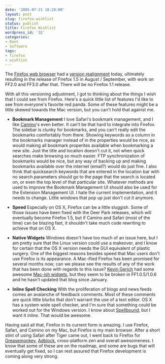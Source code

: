 ```yaml
---
date: '2005-07-21 18:28:00'
layout: post
slug: firefox-wishlist
status: publish
title: Firefox Wishlist
wordpress_id: '32'
categories:
- Rant
- Software
tags:
- firefox
- wishlist
---
```


The [Firefox web browser](http://www.mozilla.org/products/firefox/) had a [version realignment](http://www.mozilla.org/projects/firefox/roadmap.html) today, ultimately resulting in the release of Firefox 1.5 in August / September, with work on FF2.0 and FF3.0 after that.  There will be no Firefox 1.1 release.

With all this versioning adjustment, I got to thinking about the things I wish that I could see from Firefox.  Here's a quick little list of features I'd like to see from everyone's favorite red panda.  Some of these features might be a little skewed towards the Mac version, but you can't hold that against me.



	
  * **Bookmark Management**
I love Safari's bookmark management, and I like [Camino](http://www.caminobrowser.org/)'s even better.  It can't be that hard to integrate into Firefox.  The sidebar is clunky for bookmarks, and you can't really edit the bookmarks comfortably from there.  Showing keywords as a column in the bookmarks manager instead of in the properties would be nice, as would making all bookmark properites available when bookmarking a new site.  Just the title and location doesn't cut it, not when quick searches make browsing so much easier.  FTP synchronization of bookmarks would be nice, but any way of backing up and making bookmarks available over the internet (email?) would do just fine.  I also think that quicksearch keywords that are entered in the location bar with no search parameters should go to the page that the search is located on, or even the top level of that particular site.
Whatever methods are used to improve the Bookmark Management UI should also be used for the Extension Management UI.  I hate the current implementation, and it needs to change.  Little windows that pop up just don't cut it anymore.

	
  * **Speed**
Especially on OS X, Firefox can be a little sluggish.  Some of those issues have been fixed with the Deer Park releases, which will eventually become Firefox 1.5, but if Camino and Safari (most of the time) can be blazing fast, it shouldn't take much code rewriting to achieve that on OS X.

	
  * **Native Widgets**
Windows doesn't have too much of an issue here, but I am pretty sure that the Linux version could use a makeover, and I know for certain that the OS X version needs the GUI equivalent of plastic surgery.  One of the biggest reasons besides speed that Mac users don't use Firefox is its appearance.  A Mac-ified Firefox has been promised for several months now; can we please see the results of any of the work that has been done with regards to this issue?  [Kevin Gerich](http://kmgerich.com/) had some awesome [Mac-ish widgets](http://kmgerich.com/archive/000084.html), but they seem to be broken in FF1.0.5/1.0.6 and he hasn't updated that blog since January.

	
  * **Inline Spell Checking**
With the proliferation of blogs and news feeds comes an avalanche of feedback comments.  Most of these comments are quick little blurbs that don't warrant the use of a text editor.  OS X has a system wide spell checker, and I'm sure that something could be worked out for the Windows version.  I know about [Spellbound](http://spellbound.sourceforge.net/), but I want it _inline_.  That would be awesome.



Having said all that, Firefox in its current form is amazing.  I use Firefox, Safari, and Camino on my Mac, but Firefox is my main browser.  After a short stint of using Safari after Tiger came out, I went back to Firefox for [Greasemonkey](http://greasemonkey.mozdev.org/), [Adblock](http://adblock.mozdev.org/), cross-platform zen and overall awesomeness.  I know that some of these are on the roadmap, and some are bugs  that will eventually get fixed, so I can rest assured that Firefox development is coming along very strong.
